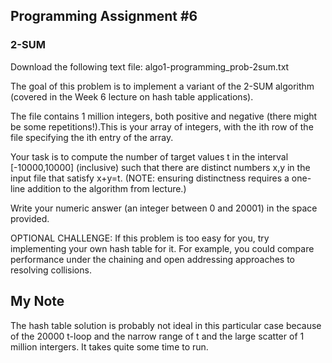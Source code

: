 

## Programming Assignment #6

### 2-SUM

Download the following text file: algo1-programming_prob-2sum.txt

The goal of this problem is to implement a variant of the 2-SUM algorithm (covered in the Week 6 lecture on hash table applications).

The file contains 1 million integers, both positive and negative (there might be some repetitions!).This is your array of integers, with the ith row of the file specifying the ith entry of the array.

Your task is to compute the number of target values t in the interval [-10000,10000] (inclusive) such that there are distinct numbers x,y in the input file that satisfy x+y=t. (NOTE: ensuring distinctness requires a one-line addition to the algorithm from lecture.)

Write your numeric answer (an integer between 0 and 20001) in the space provided.

OPTIONAL CHALLENGE: If this problem is too easy for you, try implementing your own hash table for it. For example, you could compare performance under the chaining and open addressing approaches to resolving collisions.


## My Note

The hash table solution is probably not ideal in this particular case because of the 20000 t-loop and the narrow range of t and the large scatter of 1 million intergers. It takes quite some time to run.
 


